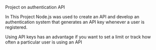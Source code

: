 Project on authentication API

In This Project Node.js was used to create an API and develop an authentication system that generates an API key whenever a user is registered.

Using API keys has an advantage if you want to set a limit or track how often a particular user is using an API